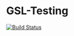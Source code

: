 # GSL-Testing

[![Build Status](https://travis-ci.org/adelaj/GSL-Testing.svg?branch=master)](https://travis-ci.org/adelaj/GSL-Testing)
